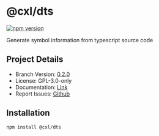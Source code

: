 # @cxl/dts 
	
[![npm version](https://badge.fury.io/js/%40cxl%2Fdts.svg)](https://badge.fury.io/js/%40cxl%2Fdts)

Generate symbol information from typescript source code

## Project Details

-   Branch Version: [0.2.0](https://npmjs.com/package/@cxl/dts/v/0.2.0)
-   License: GPL-3.0-only
-   Documentation: [Link](https://cxlio.github.io/cxl/dts)
-   Report Issues: [Github](https://github.com/cxlio/cxl/issues)

## Installation

	npm install @cxl/dts


